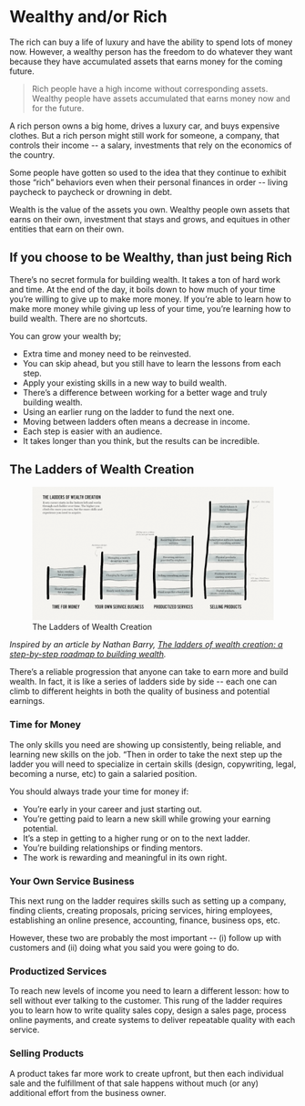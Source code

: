 # Wealthy and/or Rich

The rich can buy a life of luxury and have the ability to spend lots of money now. However, a wealthy person has the freedom to do whatever they want because they have accumulated assets that earns money for the coming future.

> Rich people have a high income without corresponding assets.
> Wealthy people have assets accumulated that earns money now and for the future.

A rich person owns a big home, drives a luxury car, and buys expensive clothes. But a rich person might still work for someone, a company, that controls their income -- a salary, investments that rely on the economics of the country.

Some people have gotten so used to the idea that they continue to exhibit those “rich” behaviors even when their personal finances in order -- living paycheck to paycheck or drowning in debt.

Wealth is the value of the assets you own. Wealthy people own assets that earns on their own, investment that stays and grows, and equitues in other entities that earn on their own.

## If you choose to be Wealthy, than just being Rich

There’s no secret formula for building wealth. It takes a ton of hard work and time. At the end of the day, it boils down to how much of your time you’re willing to give up to make more money. If you’re able to learn how to make more money while giving up less of your time, you’re learning how to build wealth. There are no shortcuts.

You can grow your wealth by;

- Extra time and money need to be reinvested.
- You can skip ahead, but you still have to learn the lessons from each step.
- Apply your existing skills in a new way to build wealth.
- There’s a difference between working for a better wage and truly building wealth.
- Using an earlier rung on the ladder to fund the next one.
- Moving between ladders often means a decrease in income.
- Each step is easier with an audience.
- It takes longer than you think, but the results can be incredible.

## The Ladders of Wealth Creation

<figure>
  <img src="/life/the-leaders-of-wealth-creation.png" alt="The Ladders of Wealth Creation">
  <figcaption>
    The Ladders of Wealth Creation
  </figcaption>
</figure>

_Inspired by an article by Nathan Barry, [The ladders of wealth creation: a step-by-step roadmap to building wealth](https://nathanbarry.com/wealth-creation/)._

There’s a reliable progression that anyone can take to earn more and build wealth. In fact, it is like a series of ladders side by side -- each one can climb to different heights in both the quality of business and potential earnings.

### Time for Money

The only skills you need are showing up consistently, being reliable, and learning new skills on the job. “Then in order to take the next step up the ladder you will need to specialize in certain skills (design, copywriting, legal, becoming a nurse, etc) to gain a salaried position.

You should always trade your time for money if:

- You’re early in your career and just starting out.
- You’re getting paid to learn a new skill while growing your earning potential.
- It’s a step in getting to a higher rung or on to the next ladder.
- You’re building relationships or finding mentors.
- The work is rewarding and meaningful in its own right.


### Your Own Service Business

This next rung on the ladder requires skills such as setting up a company, finding clients, creating proposals, pricing services, hiring employees, establishing an online presence, accounting, finance, business ops, etc.

However, these two are probably the most important -- (i) follow up with customers and (ii) doing what you said you were going to do.

### Productized Services

To reach new levels of income you need to learn a different lesson: how to sell without ever talking to the customer. This rung of the ladder requires you to learn how to write quality sales copy, design a sales page, process online payments, and create systems to deliver repeatable quality with each service.

### Selling Products

A product takes far more work to create upfront, but then each individual sale and the fulfillment of that sale happens without much (or any) additional effort from the business owner.

